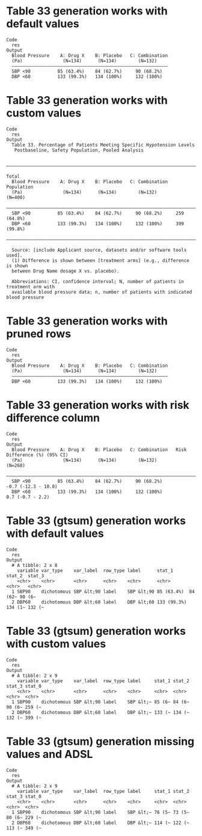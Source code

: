# Table 33 generation works with default values

    Code
      res
    Output
      Blood Pressure    A: Drug X    B: Placebo   C: Combination
      (Pa)               (N=134)      (N=134)        (N=132)    
      ——————————————————————————————————————————————————————————
      SBP <90          85 (63.4%)    84 (62.7%)     90 (68.2%)  
      DBP <60          133 (99.3%)   134 (100%)     132 (100%)  

# Table 33 generation works with custom values

    Code
      res
    Output
      Table 33. Percentage of Patients Meeting Specific Hypotension Levels
       Postbaseline, Safety Population, Pooled Analysis
      
      ————————————————————————————————————————————————————————————————————————
                                                                      Total   
      Blood Pressure    A: Drug X    B: Placebo   C: Combination   Population 
      (Pa)               (N=134)      (N=134)        (N=132)         (N=400)  
      ————————————————————————————————————————————————————————————————————————
      SBP <90          85 (63.4%)    84 (62.7%)     90 (68.2%)     259 (64.8%)
      DBP <60          133 (99.3%)   134 (100%)     132 (100%)     399 (99.8%)
      ————————————————————————————————————————————————————————————————————————
      
      Source: [include Applicant source, datasets and/or software tools used].
      (1) Difference is shown between [treatment arms] (e.g., difference is shown
      between Drug Name dosage X vs. placebo).
      
      Abbreviations: CI, confidence interval; N, number of patients in treatment arm with
      available blood pressure data; n, number of patients with indicated blood pressure

# Table 33 generation works with pruned rows

    Code
      res
    Output
      Blood Pressure    A: Drug X    B: Placebo   C: Combination
      (Pa)               (N=134)      (N=134)        (N=132)    
      ——————————————————————————————————————————————————————————
      DBP <60          133 (99.3%)   134 (100%)     132 (100%)  

# Table 33 generation works with risk difference column

    Code
      res
    Output
      Blood Pressure    A: Drug X    B: Placebo   C: Combination   Risk Difference (%) (95% CI)
      (Pa)               (N=134)      (N=134)        (N=132)                 (N=268)           
      —————————————————————————————————————————————————————————————————————————————————————————
      SBP <90          85 (63.4%)    84 (62.7%)     90 (68.2%)         -0.7 (-12.3 - 10.8)     
      DBP <60          133 (99.3%)   134 (100%)     132 (100%)           0.7 (-0.7 - 2.2)      

# Table 33 (gtsum) generation works with default values

    Code
      res
    Output
      # A tibble: 2 x 8
        variable var_type    var_label  row_type label      stat_1      stat_2  stat_3
        <chr>    <chr>       <chr>      <chr>    <chr>      <chr>       <chr>   <chr> 
      1 SBP90    dichotomous SBP &lt;90 label    SBP &lt;90 85 (63.4%)  84 (62~ 90 (6~
      2 DBP60    dichotomous DBP &lt;60 label    DBP &lt;60 133 (99.3%) 134 (1~ 132 (~

# Table 33 (gtsum) generation works with custom values

    Code
      res
    Output
      # A tibble: 2 x 9
        variable var_type    var_label  row_type label     stat_1 stat_2 stat_3 stat_0
        <chr>    <chr>       <chr>      <chr>    <chr>     <chr>  <chr>  <chr>  <chr> 
      1 SBP90    dichotomous SBP &lt;90 label    SBP &lt;~ 85 (6~ 84 (6~ 90 (6~ 259 (~
      2 DBP60    dichotomous DBP &lt;60 label    DBP &lt;~ 133 (~ 134 (~ 132 (~ 399 (~

# Table 33 (gtsum) generation missing values and ADSL

    Code
      res
    Output
      # A tibble: 2 x 9
        variable var_type    var_label  row_type label     stat_1 stat_2 stat_3 stat_0
        <chr>    <chr>       <chr>      <chr>    <chr>     <chr>  <chr>  <chr>  <chr> 
      1 SBP90    dichotomous SBP &lt;90 label    SBP &lt;~ 76 (5~ 73 (5~ 80 (6~ 229 (~
      2 DBP60    dichotomous DBP &lt;60 label    DBP &lt;~ 114 (~ 122 (~ 113 (~ 349 (~

